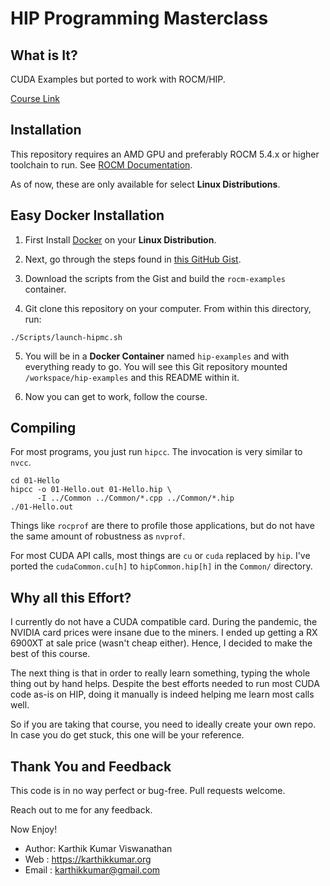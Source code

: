 # HIP Programming Masterclass

## What is It?

CUDA Examples but ported to work with ROCM/HIP.

[Course Link](https://udemy.com/course/cuda-programming-masterclass/)

## Installation

This repository requires an AMD GPU and preferably ROCM 5.4.x or higher toolchain
to run. See [ROCM Documentation](https://docs.amd.com/bundle/ROCm-Release-Notes-v5.4).

As of now, these are only available for select **Linux Distributions**.

## Easy Docker Installation

1. First Install [Docker](https://www.docker.com) on your **Linux Distribution**.

2. Next, go through the steps found in [this GitHub Gist](https://gist.github.com/guilt/6c901f7ac0a726685b6334798da77c00).

3. Download the scripts from the Gist and build the `rocm-examples` container.

4. Git clone this repository on your computer. From within this directory, run:

```shell
./Scripts/launch-hipmc.sh
```

5. You will be in a **Docker Container** named `hip-examples` and with everything
ready to go. You will see this Git repository mounted `/workspace/hip-examples`
and this README within it.

6. Now you can get to work, follow the course.

## Compiling

For most programs, you just run `hipcc`. The invocation is very
similar to `nvcc`.

```shell
cd 01-Hello
hipcc -o 01-Hello.out 01-Hello.hip \
      -I ../Common ../Common/*.cpp ../Common/*.hip
./01-Hello.out
```

Things like `rocprof` are there to profile those applications, but do not have the
same amount of robustness as `nvprof`.

For most CUDA API calls, most things are `cu` or `cuda` replaced by `hip`. I've
ported the `cudaCommon.cu[h]` to `hipCommon.hip[h]` in the `Common/` directory.

## Why all this Effort?

I currently do not have a CUDA compatible card. During the pandemic, the
NVIDIA card prices were insane due to the miners. I ended up getting a
RX 6900XT at sale price (wasn't cheap either). Hence, I decided to
make the best of this course.

The next thing is that in order to really learn something, typing the 
whole thing out by hand helps. Despite the best efforts needed to run
most CUDA code as-is on HIP, doing it manually is indeed helping me
learn most calls well.

So if you are taking that course, you need to ideally create your own
repo. In case you do get stuck, this one will be your reference.

## Thank You and Feedback

This code is in no way perfect or bug-free. Pull requests
welcome.

Reach out to me for any feedback.

Now Enjoy!

* Author: Karthik Kumar Viswanathan
* Web   : https://karthikkumar.org
* Email : karthikkumar@gmail.com

